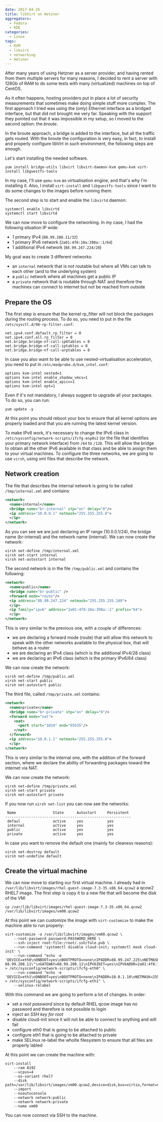 ```yaml
---
date: 2017-04-26
title: libVirt on Hetzner
aggregators:
  - Fedora
  - KDE
categories:
  - Linux
tags:
  - KVM
  - libvirt
  - networking
  - Hetzner
---
```


After many years of using Hetzner as a server provider, and having rented from them multiple servers for many reasons, I decided to rent a server with 128Gb of RAM to do some tests with many (virtualized) machines on top of CentOS.

As it often happens, hosting providers put in place a lot of security measurements that sometimes make doing simple stuff more complex.
The first approach I tried was using the (only) Ethernet interface as a bridged interface, but that did not brought me very far.
Speaking with the support they pointed out that it was impossible in my setup, so I moved to the second option: the *broute*.

In the broute approach, a bridge is added to the interface, but all the traffic gets routed.
With the broute the configuration is very easy, in fact, to install and properly configure libVirt in such environment, the following steps are enough.

Let's start installing the needed software.

    yum install bridge-utils libvirt libvirt-daemon-kvm qemu-kvm virt-install libguestfs-tools

In my case, I'll use `qemu-kvm` as virtualisation engine, and that's why I'm installing it.
Also, I install `virt-install` and `libguestfs-tools` since I want to do some changes to the images before running them.

The second step is to start and enable the `libvirtd` daemon:

    systemctl enable libvirtd
    systemctl start libvirtd

We can now move to configure the networking.
In my case, I had the following situation IP wide:

* 1 primary IPv4 (`88.99.208.11/32`)
* 1 primary IPv6 network (`2a01:4f8:10a:390a::1/64`)
* 1 additional IPv4 network (`88.99.247.224/28`)

My goal was to create 3 different networks:

* an `internal` network that is not routable but where all VMs can talk to each other (and to the underlying system)
* a `public` network where all machines get a public IP
* a `private` network that is routable through NAT and therefore the machines can connect to internet but not be reached from outside

## Prepare the OS
The first step is ensure that the kernel rp_filter will not block the packages during the routing process.
To do so, you need to put in the file `/etc/sysctl.d/98-rp-filter.conf`:

```
net.ipv4.conf.default.rp_filter = 0
net.ipv4.conf.all.rp_filter = 0
net.bridge.bridge-nf-call-ip6tables = 0
net.bridge.bridge-nf-call-iptables = 0
net.bridge.bridge-nf-call-arptables = 0
```

In case you also want to be able to use nested-virtualisation acceleration, you need to put in `/etc/modprobe.d/kvm_intel.conf`:

```
options kvm-intel nested=1
options kvm-intel enable_shadow_vmcs=1
options kvm-intel enable_apicv=1
options kvm-intel ept=1
```

Even if it's not mandatory, I always suggest to upgrade all your packages.
To do so, you can run:

    yum update -y

At this point you should reboot your box to ensure that all kernel options are properly loaded and that you are running the latest kernel version.

To make IPv6 work, it's necessary to change the IPv6 class in `/etc/sysconfig/network-scripts/ifcfg-enp0s2` (or the file that identifies your primary network interface) from `/64` to `/128`.
This will allow the bridge to obtain all the other IPv6 available in that class and be able to assign them to your virtual machines.
To configure the three networks, we are going to use `virsh`, using xml files that describe the network.

## Network creation
The file that describes the internal network is going to be called `/tmp/internal.xml` and contains:

```xml
<network>
  <name>internal</name>
  <bridge name="br-internal" stp="on" delay="0"/>
  <ip address="10.0.0.1" netmask="255.255.255.0">
  </ip>
</network>
```

As you can see we are just declaring an IP range (10.0.0.1/24), the bridge name (br-internal) and the network name (internal).
We can now create the network:

    virsh net-define /tmp/internal.xml
    virsh net-start internal
    virsh net-autostart internal

The second network is in the file `/tmp/public.xml` and contains the following:

```xml
<network>
  <name>public</name>
  <bridge name="br-public" />
  <forward mode="route"/>
  <ip address="88.99.247.224" netmask="255.255.255.240">
  </ip>
  <ip family="ipv6" address="2a01:4f8:10a:390a::1" prefix="64">
  </ip>
</network>
```

This is very similar to the previous one, with a couple of differences:

* we are declaring a forward mode (route) that will allow this network to speak with the other networks available to the physical box, that will behave as a router
* we are declaring an IPv4 class (which is the additional IPv4/28 class)
* we are declaring an IPv6 class (which is the primary IPv6/64 class)

We can now create the network:

    virsh net-define /tmp/public.xml
    virsh net-start public
    virsh net-autostart public

The third file, called `/tmp/private.xml` contains:

```xml
<network>
  <name>private</name>
  <bridge name="br-private" stp="on" delay="0"/>
  <forward mode="nat">
    <nat>
      <port start="1024" end="65535"/>
    </nat>
  </forward>
  <ip address="10.0.1.1" netmask="255.255.255.0">
  </ip>
</network>
```

This is very similar to the internal one, with the addition of the forward section, where we declare the ability of forwarding packages toward the internet via NAT.

We can now create the network:

    virsh net-define /tmp/private.xml
    virsh net-start private
    virsh net-autostart private

If you now run `virsh net-list` you can now see the networks:

```
 Name                 State      Autostart     Persistent
----------------------------------------------------------
 defaul               active     yes           yes
 internal             active     yes           yes
 public               active     yes           yes
 private              active     yes           yes
```

In case you want to remove the default one (mainly for cleaness reasons):

    virsh net-destroy default
    virsh net-undefine default

## Create the virtual machine
We can now move to starting our first virtual machine.
I already had in `/var/lib/libvirt/images/rhel-guest-image-7.3-35.x86_64.qcow2` a qcow2 RHEL7 image.
The first step is copy it to a new file that will become the disk of the VM:

    cp /var/lib/libvirt/images/rhel-guest-image-7.3-35.x86_64.qcow2 /var/lib/libvirt/images/vm00.qcow2

At this point we can customize the image with `virt-customize` to make the machine able to run properly:

    virt-customize -a /var/lib/libvirt/images/vm00.qcow2 \
        --root-password password:PASSWORD_HERE \
        --ssh-inject root:file:/root/.ssh/fale.pub \
        --run-command 'systemctl disable cloud-init; systemctl mask cloud-init' \
        --run-command "echo -e 'DEVICE=eth0\nONBOOT=yes\nBOOTPROTO=none\nIPADDR=88.99.247.225\nNETMASK=255.255.255.255\nSCOPE=\"peer 88.99.208.11\"\nGATEWAY=88.99.208.11\nIPV6INIT=yes\nIPV6ADDR=2a01:4f8:10a:390a::10/64\nIPV6_DEFAULTGW=2a01:4f8:10a:390a::2' > /etc/sysconfig/network-scripts/ifcfg-eth0" \
        --run-command "echo -e 'DEVICE=eth1\nONBOOT=yes\nBOOTPROTO=none\nIPADDR=10.0.1.10\nNETMASK=255.255.255.0' > /etc/sysconfig/network-scripts/ifcfg-eth1" \
        --selinux-relabel

With this command we are going to perform a lot of changes.
In order:

* set a *root password* since by default RHEL qcow image has no password and therefore is not possible to login
* inject an *SSH key for root*
* disable cloud-init since it will not be able to connect to anything and will fail
* configure eth0 that is going to be attached to public
* configure eth1 that is going to be attached to private
* make SELinux re-label the wholte filesystem to ensure that all files are properly labled

At this point we can create the machine with:

    virt-install
        --ram 8192
        --vcpus=4
        --os-variant rhel7
        --disk path=/var/lib/libvirt/images/vm00.qcow2,device=disk,bus=virtio,format=qcow2
        --import
        --noautoconsole
        --network network:public
        --network network:private
        --name vm00

You can now connect via SSH to the machine.
